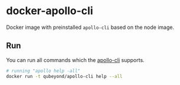 # docker-apollo-cli

Docker image with preinstalled `apollo-cli` based on the node image.

## Run

You can run all commands which the [apollo-cli](https://www.apollographql.com/docs/devtools/cli/) supports.

```bash
# running "apollo help -all"
docker run -t qubeyond/apollo-cli help --all
```
